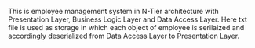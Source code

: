 This is employee management system in N-Tier architecture with Presentation Layer, Business Logic Layer and Data Access Layer.
Here txt file is used as storage in which each object of employee is serilaized and accordingly deserialized from Data Access Layer to Presentation Layer.
